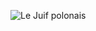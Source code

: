 ![Le Juif polonais](https://upload.wikimedia.org/wikipedia/commons/thumb/2/26/Taeniopygia_bichenovii_2_-_Glen_Davis.jpg/450px-Taeniopygia_bichenovii_2_-_Glen_Davis.jpg)
